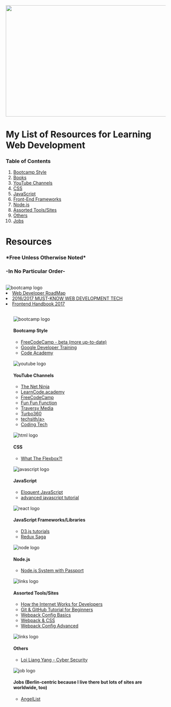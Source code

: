 <img src="https://cdn.pixabay.com/photo/2017/02/05/00/19/web-design-2038872_960_720.jpg" height="350" width="750">
<h1>My List of Resources for Learning Web Development</h1>
<h3>Table of Contents</h3>
<ol>
<li><a href='#bootcamp'>Bootcamp Style</a></li>
<li><a href ='#books'>Books</a></li>
<li><a href='#youtube'>YouTube Channels</a></li>
<li><a href='#css'>CSS</a></li>
<li><a href='#javascript'>JavaScript</a></li>
<li><a href='#frontendframeworks'>Front-End Frameworks</a></li>
<li><a href='#node'>Node.js</a></li>
<li><a href='#tools'>Assorted Tools/Sites</a></li>
<li><a href='#others'>Others</a></li>
<li><a href='#jobs'>Jobs</a></li>
</ol>

<h1>Resources</h1>
<h3>*Free Unless Otherwise Noted*</h3>
<h3>-In No Particular Order-</h3>

<br>
<img id='roadmap' src="https://d30y9cdsu7xlg0.cloudfront.net/png/316620-200.png" alt="bootcamp logo">
<li><a href="https://github.com/kamranahmedse/developer-roadmap">Web Developer RoadMap</a></li>
<li><a href="https://www.youtube.com/watch?v=sBzRwzY7G-k&t=1183s">2016/2017 MUST-KNOW WEB DEVELOPMENT TECH</a></li>
<li><a href="https://frontendmasters.com/books/front-end-handbook/2017/">Frontend Handbook 2017</a></li>
<ul>
  
<br>
<img id='bootcamp' src="https://cdn1.iconfinder.com/data/icons/customicondesign-office-shadow/128/Courses.png" alt="bootcamp logo">
<h4>Bootcamp Style</h4>
<ul>
<li><a href="https://beta.freecodecamp.com/">FreeCodeCamp - beta (more up-to-date)</a></li>
<li><a href="https://developers.google.com/training/web/">Google Developer Training</a></li>
<li><a href="https://www.codecademy.com/">Code Academy</a></li>
</ul>

<br>
<img id='youtube' src="https://cdn0.iconfinder.com/data/icons/social-flat-rounded-rects/512/youtube_v2-128.png" alt="youtube logo">
<h4>YouTube Channels</h4>
<ul>
<li><a href="https://https://www.youtube.com/channel/UCW5YeuERMmlnqo4oq8vwUpg">The Net Ninja</a></li>
<li><a href="https://www.youtube.com/channel/UCVTlvUkGslCV_h-nSAId8Sw">LearnCode.academy</a></li>
<li><a href="https://www.youtube.com/channel/UC8butISFwT-Wl7EV0hUK0BQ">FreeCodeCamp</a></li>
<li><a href="https://www.youtube.com/channel/UCO1cgjhGzsSYb1rsB4bFe4Q">Fun Fun Function</a></li>
<li><a href="https://https://www.youtube.com/channel/UC29ju8bIPH5as8OGnQzwJyA">Traversy Media</a></li>
<li><a href="https://www.youtube.com/channel/UCf5CgGVs6zEq6DUtyFw9e-Q">Turbo360</a></li>
<li><a href="https://www.youtube.com/user/techSithTube/featured">techsith/a></li>
<li><a href="https://www.youtube.com/channel/UCtxCXg-UvSnTKPOzLH4wJaQ/videos">Coding Tech</a></li>
</ul>

<br>
<img id='css' src="https://cdn1.iconfinder.com/data/icons/hawcons/32/700035-icon-77-document-file-css-128.png" alt="html logo">
<h4>CSS</h4>
<ul>
<li><a href="https://www.youtube.com/playlist?list=PLu8EoSxDXHP7xj_y6NIAhy0wuCd4uVdid">What The Flexbox?!</a></li>
</ul>

<br>
<img id='javascript' src="https://cdn2.iconfinder.com/data/icons/designer-skills/128/code-programming-javascript-software-develop-command-language-128.png" alt="javascript logo">
<h4>JavaScript</h4>
<ul>
<li><a href="http://eloquentjavascript.net/">Eloquent JavaScript</a></li>
<li><a href="https://www.youtube.com/playlist?list=PL7pEw9n3GkoW5bYOhVAtmJlak3ZK7SaDf">advanced javascript tutorial</a></li>
</ul>

<br>
<img id='frontendframeworks' src="https://cdn4.iconfinder.com/data/icons/logos-3/600/React.js_logo-128.png" alt="react logo">
<h4>JavaScript Frameworks/Libraries</h4>
<ul>
<li><a href="https://www.youtube.com/playlist?list=PL6il2r9i3BqH9PmbOf5wA5E1wOG3FT22p">D3.js tutorials</a></li>
<li><a href="https://www.youtube.com/playlist?list=PLw7fHewFA6OTyUnLiZ1HQvYdzjp9ARMQw">Redux Saga</a></li>

</ul>

<br>
<img id='node' src="https://cdn4.iconfinder.com/data/icons/logos-3/188/nodejs-light-128.png" alt="node logo">
<h4>Node.js</h4>
<ul>
<li><a href="https://www.youtube.com/watch?v=Z1ktxiqyiLA&feature=youtu.be">Node.js System with Passport</a></li>

</ul>

<br>
<img id='tools' src="https://i.imgur.com/kKELXd3.jpg" alt="links logo">
<h4>Assorted Tools/Sites</h4>
<ul>
<li><a href="https://www.youtube.com/watch?v=e4S8zfLdLgQ&t=11s">How the Internet Works for Developers</a></li>
<li><a href="https://www.youtube.com/watch?v=3RjQznt-8kE&list=PL4cUxeGkcC9goXbgTDQ0n_4TBzOO0ocPR">Git & GitHub Tutorial for Beginners </a></li>  
<li><a href="https://www.youtube.com/playlist?list=PLnUE-7Cz5mHFU_qrXCxZlk0925nCMYKVS">Webpack Config Basics</a></li>
<li><a href="https://www.youtube.com/playlist?list=PLnUE-7Cz5mHExcBWO9VV_GN-fniE2l-CR">Webpack & CSS</a></li>
<li><a href="https://www.youtube.com/playlist?list=PLnUE-7Cz5mHERezkTJfh0iU0LESkHmSxA">Webpack Config Advanced</a></li>
</ul>

<br>
<img id='others' src="https://cdn3.iconfinder.com/data/icons/social-circle/512/647404-share-128.png" alt="links logo">
<h4>Others</h4>
<ul>
<li><a href="https://https://www.youtube.com/channel/UC1szFCBUWXY3ESff8dJjjzw">Loi Liang Yang - Cyber Security</a></li>
</ul>

<br>
<img id='jobs' src="https://cdn2.iconfinder.com/data/icons/mixed-rounded-flat-icon/512/briefcase-128.png" alt="job logo">
<h4>Jobs (Berlin-centric because I live there but lots of sites are worldwide, too)</h4>
<ul>
<li><a href="https://angel.co/">AngelList</a></li>
</ul>
